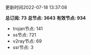 更新时间2022-07-18 13:37:08

**总订阅: 73**
**总节点: 3643**
**有效节点: 934**
- trojan节点: 141
- ss节点: 721
- v2ray节点: 69
- ssr节点: 3
